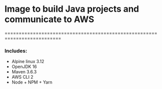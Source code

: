 # Image to build Java projects and communicate to AWS
==========================================================================
### Includes:
- Alpine linux 3.12
- OpenJDK 16
- Maven 3.6.3
- AWS CLI 2
- Node + NPM + Yarn